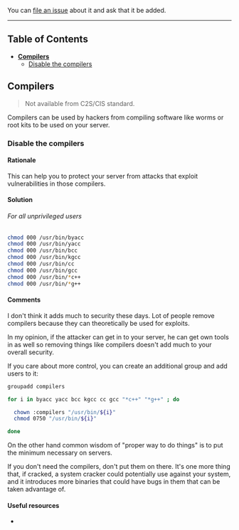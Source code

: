 You can [file an issue](https://github.com/trimstray/the-practical-linux-hardening-guide/issues) about it and ask that it be added.

---

## Table of Contents

- **[Compilers](#compilers)**
  * [Disable the compilers](#disable-the-compilers)

## Compilers

  > Not available from C2S/CIS standard.

Compilers can be used by hackers from compiling software like worms or root kits to be used on your server.

### Disable the compilers

#### Rationale

This can help you to protect your server from attacks that exploit vulnerabilities in those compilers.

#### Solution

###### For all unprivileged users

```bash
chmod 000 /usr/bin/byacc
chmod 000 /usr/bin/yacc
chmod 000 /usr/bin/bcc
chmod 000 /usr/bin/kgcc
chmod 000 /usr/bin/cc
chmod 000 /usr/bin/gcc
chmod 000 /usr/bin/*c++
chmod 000 /usr/bin/*g++
```

#### Comments

I don't think it adds much to security these days. Lot of people remove compilers because they can theoretically be used for exploits.

In my opinion, if the attacker can get in to your server, he can get own tools in as well so removing things like compilers doesn't add much to your overall security.

If you care about more control, you can create an additional group and add users to it:

```bash
groupadd compilers

for i in byacc yacc bcc kgcc cc gcc "*c++" "*g++" ; do

  chown :compilers "/usr/bin/${i}"
  chmod 0750 "/usr/bin/${i}"

done
```

On the other hand common wisdom of "proper way to do things" is to put the minimum necessary on servers.

If you don't need the compilers, don't put them on there. It's one more thing that, if cracked, a system cracker could potentially use against your system, and it introduces more binaries that could have bugs in them that can be taken advantage of.

#### Useful resources

- []()
